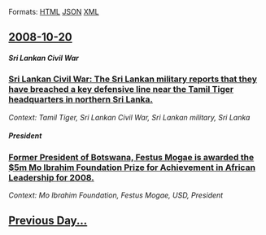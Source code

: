 
Formats: [HTML](2008/10/20/index.html)  [JSON](2008/10/20/index.json)  [XML](2008/10/20/index.xml)  

## [2008-10-20](/news/2008/10/20/index.md)

##### Sri Lankan Civil War
### [ Sri Lankan Civil War: The Sri Lankan military reports that they have breached a key defensive line near the Tamil Tiger headquarters in northern Sri Lanka. ](/news/2008/10/20/sri-lankan-civil-war-the-sri-lankan-military-reports-that-they-have-breached-a-key-defensive-line-near-the-tamil-tiger-headquarters-in-nor.md)
_Context: Tamil Tiger, Sri Lankan Civil War, Sri Lankan military, Sri Lanka_

##### President
### [ Former President of Botswana, Festus Mogae is awarded the $5m Mo Ibrahim Foundation Prize for Achievement in African Leadership for 2008. ](/news/2008/10/20/former-president-of-botswana-festus-mogae-is-awarded-the-5m-mo-ibrahim-foundation-prize-for-achievement-in-african-leadership-for-2008.md)
_Context: Mo Ibrahim Foundation, Festus Mogae, USD, President_

## [Previous Day...](/news/2008/10/19/index.md)

